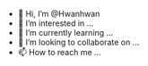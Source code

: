 - 👋 Hi, I’m @Hwanhwan
- 👀 I’m interested in ...
- 🌱 I’m currently learning ...
- 💞️ I’m looking to collaborate on ...
- 📫 How to reach me ...

<!---
Hwanhwan/Hwanhwan is a ✨ special ✨ repository because its `README.md` (this file) appears on your GitHub profile.
You can click the Preview link to take a look at your changes.
--->
